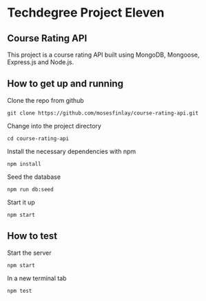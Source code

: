 # Techdegree Project Eleven
## Course Rating API

This project is a course rating API built using MongoDB, Mongoose, Express.js and Node.js.

## How to get up and running

Clone the repo from github
```
git clone https://github.com/mosesfinlay/course-rating-api.git
```
Change into the project directory
```
cd course-rating-api
```
Install the necessary dependencies with npm
```
npm install
```
Seed the database
```
npm run db:seed
```
Start it up
```
npm start
```

## How to test

Start the server
```
npm start
```
In a new terminal tab
```
npm test
```